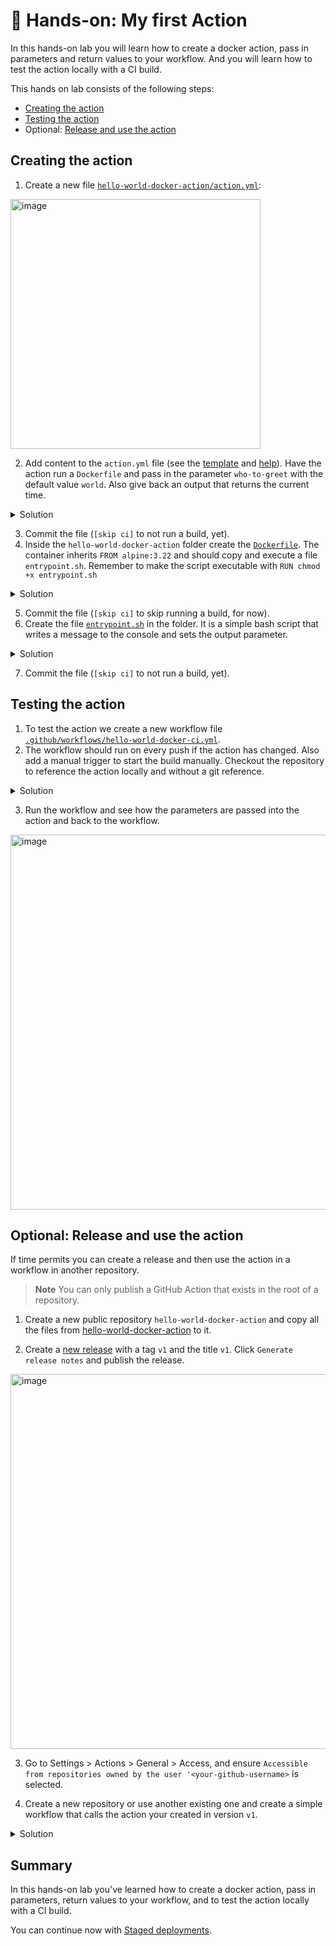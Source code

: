# 🔨 Hands-on: My first Action

In this hands-on lab you will learn how to create a docker action, pass in parameters and return values to your workflow. And you will learn how to test the action locally with a CI build.

This hands on lab consists of the following steps:
- [Creating the action](#creating-the-action)
- [Testing the action](#testing-the-action)
- Optional: [Release and use the action](#optional-release-and-use-the-action)


## Creating the action

1. Create a new file [`hello-world-docker-action/action.yml`](/../../new/main?filename=hello-world-docker-action%2Faction.yml):
<img width="400" alt="image" src="https://user-images.githubusercontent.com/5276337/174234628-14f58066-3188-42a6-9204-99c577558c08.png">

2. Add content to the `action.yml` file (see the [template](https://github.com/actions/hello-world-docker-action) and
  [help](https://github.com/actions/hello-world-docker-action)). Have the action run a `Dockerfile` and pass
  in the parameter `who-to-greet` with the default value `world`. Also give back an output that returns the current time.


<details>
  <summary>Solution</summary>

```YAML
name: 'Hello World Docker Action'
description: 'Say hello to a user or the world.'
inputs:
  who-to-greet:
    description: 'Who to greet'
    required: true
    default: 'world'
outputs:
  time:
    description: 'The time we said hello.'
runs:
  using: 'docker'
  image: 'Dockerfile'
  args:
    - ${{ inputs.who-to-greet }}
```

</details>

3. Commit the file (`[skip ci]` to not run a build, yet).
4. Inside the `hello-world-docker-action` folder create the [`Dockerfile`](/../../new/main?filename=hello-world-docker-action%2FDockerfile). The container inherits `FROM alpine:3.22` and should copy and execute a file `entrypoint.sh`. Remember to make the script executable with `RUN chmod +x entrypoint.sh`

<details>
  <summary>Solution</summary>

```dockerfile
FROM alpine:3.22

# Set the working directory inside the container
WORKDIR /usr/src

# Copy any source file(s) required for the action
COPY entrypoint.sh .
RUN chmod +x entrypoint.sh

# Configure the container to be run as an executable
ENTRYPOINT ["/usr/src/entrypoint.sh"]
```

</details>

5. Commit the file (`[skip ci]` to skip running a build, for now).
6. Create the file [`entrypoint.sh`](/../../new/main?filename=hello-world-docker-action%2Fentrypoint.sh) in the folder. It is a simple bash script that writes a message to the console and sets the output parameter.

<details>
  <summary>Solution</summary>

```bash
#!/bin/sh -l

echo "hello $1"

echo "time=$(date)" >> $GITHUB_OUTPUT
```

</details>

7. Commit the file (`[skip ci]` to not run a build, yet).

## Testing the action

1. To test the action we create a new workflow file [`.github/workflows/hello-world-docker-ci.yml`](/../../new/main?filename=.github%2Fworkflows%2Fhello-world-docker-ci.yml&workflow_template=blank).
2. The workflow should run on every push if the action has changed. Also add a manual trigger to start the build manually.
   Checkout the repository to reference the action locally and without a git reference.

<details>
  <summary>Solution</summary>

```YAML
name: CI Build for Docker Action
on:
  push:
    branches: [ main ]
    paths: [ hello-world-docker-action/** ]
  workflow_dispatch:

jobs:
  test-action:
    runs-on: ubuntu-latest
    steps:
      - name: Checkout
        uses: actions/checkout@v3.3.0

      - name: Run my own container action
        id: hello-action
        uses: ./hello-world-docker-action
        with:
          who-to-greet: '@wulfland'

      - name: Output time set in the container
        run: echo "The time was ${{ steps.hello-action.outputs.time }} when the action said hello"

```

</details>

3. Run the workflow and see how the parameters are passed into the action and back to the workflow.

<img width="600" alt="image" src="https://user-images.githubusercontent.com/5276337/174239255-262a8014-4b66-40df-aa17-6f043f948342.png">

## Optional: Release and use the action

If time permits you can create a release and then use the action in a workflow in another repository.

> **Note**
> You can only publish a GitHub Action that exists in the root of a repository.

1. Create a new public repository `hello-world-docker-action` and copy all the files from [hello-world-docker-action](../hello-world-docker-action) to it.

2. Create a [new release](/../..releases/new) with a tag `v1` and the title `v1`. Click `Generate release notes` and publish the release.

<img width="600" alt="image" src="https://user-images.githubusercontent.com/5276337/174241482-6d3d0c34-9d55-4e3d-86fa-8ac28055cea8.png">

3. Go to Settings > Actions > General > Access, and ensure `Accessible from repositories owned by the user '<your-github-username>` is selected.

4. Create a new repository or use another existing one and create a simple workflow that calls the action your created in version `v1`.

<details>
  <summary>Solution</summary>

```YAML
name: Test
on: [workflow_dispatch]

jobs:
  test-action:
    runs-on: ubuntu-latest
    steps:
      - name: Say hello
        uses: <your-github-username>/hello-world-docker-action@v1
        with:
          who-to-greet: '@octocat'
```

</details>

## Summary

In this hands-on lab you've learned how to create a docker action, pass in parameters, return values to your workflow, and to test the action locally with a CI build.

You can continue now with [Staged deployments](03-Staged-deployments.md).
